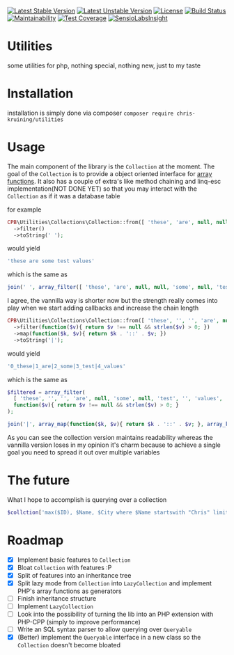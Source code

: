 [![Latest Stable Version](https://poser.pugx.org/chris-kruining/utilities/v/stable)](https://packagist.org/packages/chris-kruining/utilities)
[![Latest Unstable Version](https://poser.pugx.org/chris-kruining/utilities/v/unstable)](https://packagist.org/packages/chris-kruining/utilities)
[![License](https://poser.pugx.org/chris-kruining/utilities/license)](https://packagist.org/packages/chris-kruining/utilities)
[![Build Status](https://travis-ci.org/chris-kruining/utilities.svg?branch=master)](https://travis-ci.org/chris-kruining/utilities)
[![Maintainability](https://api.codeclimate.com/v1/badges/107d203ddf629c8f2f8f/maintainability)](https://codeclimate.com/github/chris-kruining/utilities/maintainability)
[![Test Coverage](https://api.codeclimate.com/v1/badges/107d203ddf629c8f2f8f/test_coverage)](https://codeclimate.com/github/chris-kruining/utilities/test_coverage)
[![SensioLabsInsight](https://insight.sensiolabs.com/projects/14a870b9-f364-4030-971b-048cbe19cdd5/mini.png)](https://insight.sensiolabs.com/projects/14a870b9-f364-4030-971b-048cbe19cdd5)

# Utilities
some utilities for php, nothing special, nothing new, just to my taste

# Installation
installation is simply done via composer
`composer require chris-kruining/utilities`

# Usage

The main component of the library is the `Collection` at the moment. The goal of the `Collection` is to provide a object oriented interface for [array functions](http://nl1.php.net/manual/en/ref.array.php). It also has a couple of extra's like method chaining and linq-esc implementation(NOT DONE YET) so that you may interact with the `Collection` as if it was a database table

for example
```php
CPB\Utilities\Collections\Collection::from([ 'these', 'are', null, null, 'some', null, 'test', 'values', null ])
  ->filter()
  ->toString(' ');
```

would yield
```php
'these are some test values'
```

which is the same as
```php
join(' ', array_filter([ 'these', 'are', null, null, 'some', null, 'test', 'values', null ]));
```

I agree, the vannilla way is shorter now but the strength really comes into play when we start adding callbacks and increase the chain length
```php
CPB\Utilities\Collections\Collection::from([ 'these', '', '', 'are', null, 'some', null, 'test', '', 'values', '' ])
  ->filter(function($v){ return $v !== null && strlen($v) > 0; })
  ->map(function($k, $v){ return $k . '::' . $v; })
  ->toString('|');
```

would yield
```php
'0_these|1_are|2_some|3_test|4_values'
```

which is the same as
```php
$filtered = array_filter(
  [ 'these', '', '', 'are', null, 'some', null, 'test', '', 'values', '' ], 
  function($v){ return $v !== null && strlen($v) > 0; }
);

join('|', array_map(function($k, $v){ return $k . '::' . $v; }, array_keys($filtered), $filtered));
```

As you can see the collection version maintains readability whereas the vannilla version loses in my opinion it's charm because to achieve a single goal you need to spread it out over multiple variables

# The future

What I hope to accomplish is querying over a collection
```php
$collction['max($ID), $Name, $City where $Name startswith "Chris" limit 3, 5']
```

# Roadmap

- [X] Implement basic features to `Collection`
- [X] Bloat `Collection` with features :P
- [X] Split of features into an inheritance tree
- [X] Split lazy mode from `Collection` into `LazyCollection` and implement PHP's array functions as generators
- [ ] Finish inheritance structure
- [ ] Implement `LazyCollection`
- [ ] Look into the possibility of turning the lib into an PHP extension with PHP-CPP (simply to improve performance)
- [ ] Write an SQL syntax parser to allow querying over `Queryable`
- [X] (Better) implement the `Queryable` interface in a new class so the `Collection` doesn't become bloated 

